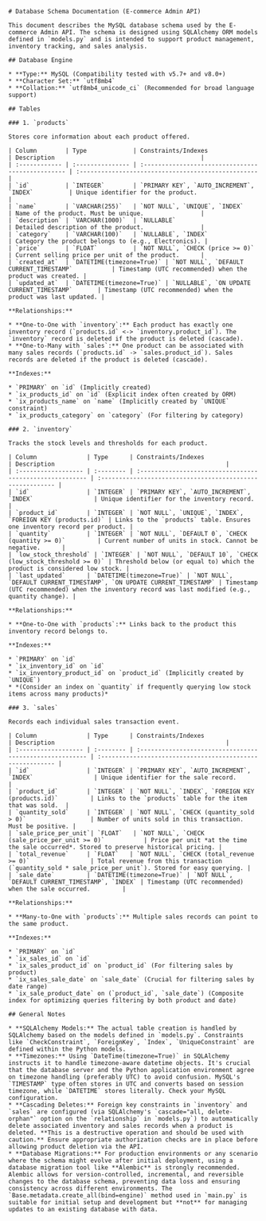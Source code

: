     # Database Schema Documentation (E-commerce Admin API)

    This document describes the MySQL database schema used by the E-commerce Admin API. The schema is designed using SQLAlchemy ORM models defined in `models.py` and is intended to support product management, inventory tracking, and sales analysis.

    ## Database Engine

    * **Type:** MySQL (Compatibility tested with v5.7+ and v8.0+)
    * **Character Set:** `utf8mb4`
    * **Collation:** `utf8mb4_unicode_ci` (Recommended for broad language support)

    ## Tables

    ### 1. `products`

    Stores core information about each product offered.

    | Column        | Type             | Constraints/Indexes                               | Description                                         |
    | :------------ | :--------------- | :------------------------------------------------ | :-------------------------------------------------- |
    | `id`          | `INTEGER`        | `PRIMARY KEY`, `AUTO_INCREMENT`, `INDEX`          | Unique identifier for the product.                  |
    | `name`        | `VARCHAR(255)`   | `NOT NULL`, `UNIQUE`, `INDEX`                     | Name of the product. Must be unique.                |
    | `description` | `VARCHAR(1000)`  | `NULLABLE`                                        | Detailed description of the product.                |
    | `category`    | `VARCHAR(100)`   | `NULLABLE`, `INDEX`                               | Category the product belongs to (e.g., Electronics). |
    | `price`       | `FLOAT`          | `NOT NULL`, `CHECK (price >= 0)`                  | Current selling price per unit of the product.      |
    | `created_at`  | `DATETIME(timezone=True)` | `NOT NULL`, `DEFAULT CURRENT_TIMESTAMP`           | Timestamp (UTC recommended) when the product was created. |
    | `updated_at`  | `DATETIME(timezone=True)` | `NULLABLE`, `ON UPDATE CURRENT_TIMESTAMP`       | Timestamp (UTC recommended) when the product was last updated. |

    **Relationships:**

    * **One-to-One with `inventory`:** Each product has exactly one inventory record (`products.id` <-> `inventory.product_id`). The `inventory` record is deleted if the product is deleted (cascade).
    * **One-to-Many with `sales`:** One product can be associated with many sales records (`products.id` -> `sales.product_id`). Sales records are deleted if the product is deleted (cascade).

    **Indexes:**

    * `PRIMARY` on `id` (Implicitly created)
    * `ix_products_id` on `id` (Explicit index often created by ORM)
    * `ix_products_name` on `name` (Implicitly created by `UNIQUE` constraint)
    * `ix_products_category` on `category` (For filtering by category)

    ### 2. `inventory`

    Tracks the stock levels and thresholds for each product.

    | Column              | Type      | Constraints/Indexes                                      | Description                                                |
    | :------------------ | :-------- | :------------------------------------------------------- | :--------------------------------------------------------- |
    | `id`                | `INTEGER` | `PRIMARY KEY`, `AUTO_INCREMENT`, `INDEX`                 | Unique identifier for the inventory record.                |
    | `product_id`        | `INTEGER` | `NOT NULL`, `UNIQUE`, `INDEX`, `FOREIGN KEY (products.id)` | Links to the `products` table. Ensures one inventory record per product. |
    | `quantity`          | `INTEGER` | `NOT NULL`, `DEFAULT 0`, `CHECK (quantity >= 0)`         | Current number of units in stock. Cannot be negative.      |
    | `low_stock_threshold` | `INTEGER` | `NOT NULL`, `DEFAULT 10`, `CHECK (low_stock_threshold >= 0)` | Threshold below (or equal to) which the product is considered low stock. |
    | `last_updated`      | `DATETIME(timezone=True)` | `NOT NULL`, `DEFAULT CURRENT_TIMESTAMP`, `ON UPDATE CURRENT_TIMESTAMP` | Timestamp (UTC recommended) when the inventory record was last modified (e.g., quantity change). |

    **Relationships:**

    * **One-to-One with `products`:** Links back to the product this inventory record belongs to.

    **Indexes:**

    * `PRIMARY` on `id`
    * `ix_inventory_id` on `id`
    * `ix_inventory_product_id` on `product_id` (Implicitly created by `UNIQUE`)
    * *(Consider an index on `quantity` if frequently querying low stock items across many products)*

    ### 3. `sales`

    Records each individual sales transaction event.

    | Column              | Type      | Constraints/Indexes                                      | Description                                                |
    | :------------------ | :-------- | :------------------------------------------------------- | :--------------------------------------------------------- |
    | `id`                | `INTEGER` | `PRIMARY KEY`, `AUTO_INCREMENT`, `INDEX`                 | Unique identifier for the sale record.                     |
    | `product_id`        | `INTEGER` | `NOT NULL`, `INDEX`, `FOREIGN KEY (products.id)`         | Links to the `products` table for the item that was sold.  |
    | `quantity_sold`     | `INTEGER` | `NOT NULL`, `CHECK (quantity_sold > 0)`                  | Number of units sold in this transaction. Must be positive. |
    | `sale_price_per_unit`| `FLOAT`   | `NOT NULL`, `CHECK (sale_price_per_unit >= 0)`           | Price per unit *at the time the sale occurred*. Stored to preserve historical pricing. |
    | `total_revenue`     | `FLOAT`   | `NOT NULL`, `CHECK (total_revenue >= 0)`                 | Total revenue from this transaction (`quantity_sold * sale_price_per_unit`). Stored for easy querying. |
    | `sale_date`         | `DATETIME(timezone=True)` | `NOT NULL`, `DEFAULT CURRENT_TIMESTAMP`, `INDEX` | Timestamp (UTC recommended) when the sale occurred.         |

    **Relationships:**

    * **Many-to-One with `products`:** Multiple sales records can point to the same product.

    **Indexes:**

    * `PRIMARY` on `id`
    * `ix_sales_id` on `id`
    * `ix_sales_product_id` on `product_id` (For filtering sales by product)
    * `ix_sales_sale_date` on `sale_date` (Crucial for filtering sales by date range)
    * `ix_sale_product_date` on (`product_id`, `sale_date`) (Composite index for optimizing queries filtering by both product and date)

    ## General Notes

    * **SQLAlchemy Models:** The actual table creation is handled by SQLAlchemy based on the models defined in `models.py`. Constraints like `CheckConstraint`, `ForeignKey`, `Index`, `UniqueConstraint` are defined within the Python models.
    * **Timezones:** Using `DateTime(timezone=True)` in SQLAlchemy instructs it to handle timezone-aware datetime objects. It's crucial that the database server and the Python application environment agree on timezone handling (preferably UTC) to avoid confusion. MySQL's `TIMESTAMP` type often stores in UTC and converts based on session timezone, while `DATETIME` stores literally. Check your MySQL configuration.
    * **Cascading Deletes:** Foreign key constraints in `inventory` and `sales` are configured (via SQLAlchemy's `cascade="all, delete-orphan"` option on the `relationship` in `models.py`) to automatically delete associated inventory and sales records when a product is deleted. **This is a destructive operation and should be used with caution.** Ensure appropriate authorization checks are in place before allowing product deletion via the API.
    * **Database Migrations:** For production environments or any scenario where the schema might evolve after initial deployment, using a database migration tool like **Alembic** is strongly recommended. Alembic allows for version-controlled, incremental, and reversible changes to the database schema, preventing data loss and ensuring consistency across different environments. The `Base.metadata.create_all(bind=engine)` method used in `main.py` is suitable for initial setup and development but **not** for managing updates to an existing database with data.
    
